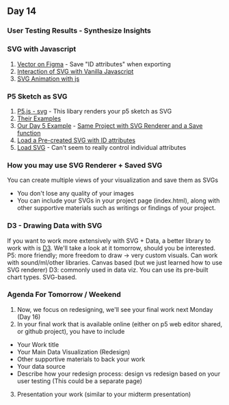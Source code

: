 ## Day 14

### User Testing Results - Synthesize Insights 

### SVG with Javascript
1. [Vector on Figma](https://www.figma.com/file/JSVhAfLHyF6UZqEN1CJ6Sf/Vector?node-id=0%3A1) - Save "ID attributes" when exporting
2. [Interaction of SVG with Vanilla Javascript](https://editor.p5js.org/lee.inhye/sketches/XL70jX-3z)
3. [SVG Animation with js](https://css-tricks.com/lodge/svg/27-animating-svg-javascript/)

### P5 Sketch as SVG  
1. [P5.js - svg](https://www.npmjs.com/package/p5.js-svg) - This libary renders your p5 sketch as SVG 
2. [Their Examples](https://zenozeng.github.io/p5.js-svg/examples/#basic)
3. [Our Day 5 Example](https://editor.p5js.org/lee.inhye/sketches/j2wUJrBJj) - [Same Project with SVG Renderer and a Save function](https://editor.p5js.org/lee.inhye/sketches/xxPMlxfEg) 
4. [Load a Pre-created SVG with ID attributes](https://editor.p5js.org/lee.inhye/sketches/j4160Z0mdi) 
5. [Load SVG](https://editor.p5js.org/lee.inhye/sketches/eED6ILmy4) - Can't seem to really control individual attributes 

### How you may use SVG Renderer + Saved SVG 
You can create multiple views of your visualization and save them as SVGs 
- You don't lose any quality of your images 
- You can include your SVGs in your project page (index.html), along with other supportive materials such as writings or findings of your project.

### D3 - Drawing Data with SVG
If you want to work more extensively with SVG + Data, a better library to work with is [D3](https://d3js.org/). 
We'll take a look at it tomorrow, should you be interested.
P5: more friendly; more freedom to draw -> very custom visuals. Can work with sound/ml/other libraries. Canvas based (but we just learned how to use SVG renderer) 
D3: commonly used in data viz. You can use its pre-built chart types. SVG-based.  

### Agenda For Tomorrow / Weekend
1. Now, we focus on redesigning, we'll see your final work next Monday (Day 16)
2. In your final work that is available online (either on p5 web editor shared, or github project), you have to include 
- Your Work title
- Your Main Data Visualization (Redesign)
- Other supportive materials to back your work
- Your data source
- Describe how your redesign process: design vs redesign based on your user testing (This could be a separate page)
3. Presentation your work (similar to your midterm presentation)
